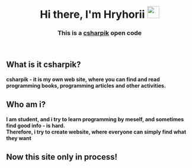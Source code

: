 <h1 align="center">Hi there, I'm Hryhorii<a> 
<img src="https://github.com/blackcater/blackcater/raw/main/images/Hi.gif" height="32"/></h1>
<h3 align="center">This is a <a href="https://csharpik.net/" target="_blank">csharpik</a> open code</h3><br>

<h2 align="left">What is it csharpik?</h2> 
<h4>csharpik - it is my own web site, where you can find and read programming books, programming articles and other activities.<h4>
  
  <h2 align="left">Who am i?</h2> 
 <h4>I am student, and i try to learn programming by meself, and sometimes find good info - is hard. <br>
   Therefore, i try to create website, where everyone can simply find what they want
 <h4>
   
   <h2 align="left">Now this site only in process!</h2>
